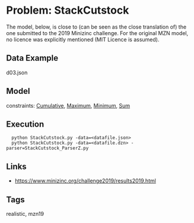 # Problem: StackCutstock

The model, below, is close to (can be seen as the close translation of) the one submitted to the 2019 Minizinc challenge.
For the original MZN model, no licence was explicitly mentioned (MIT Licence is assumed).

## Data Example
  d03.json

## Model
  constraints: [Cumulative](https://pycsp.org/documentation/constraints/Cumulative), [Maximum](https://pycsp.org/documentation/constraints/Maximum), [Minimum](https://pycsp.org/documentation/constraints/Minimum), [Sum](https://pycsp.org/documentation/constraints/Sum)

## Execution
```
  python StackCutstock.py -data=<datafile.json>
  python StackCutstock.py -data=<datafile.dzn> -parser=StackCutstock_ParserZ.py
```

## Links
  - https://www.minizinc.org/challenge2019/results2019.html

## Tags
  realistic, mzn19
